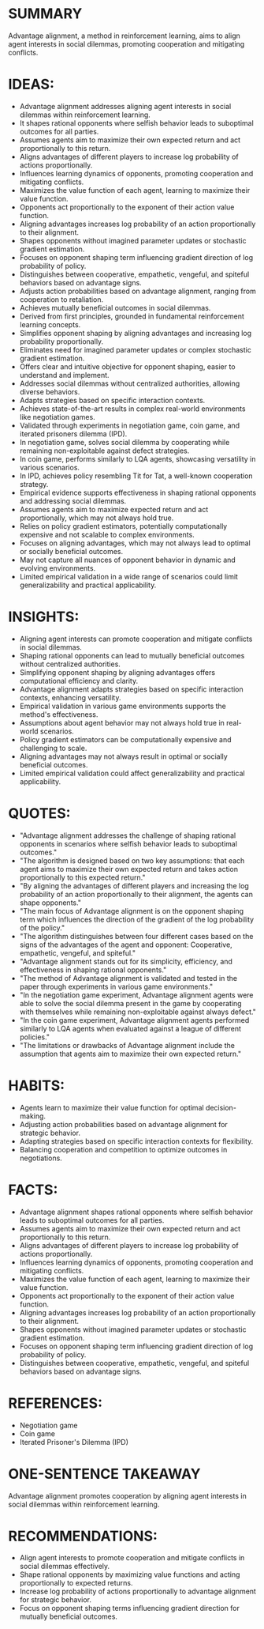 # SUMMARY
Advantage alignment, a method in reinforcement learning, aims to align agent interests in social dilemmas, promoting cooperation and mitigating conflicts.

# IDEAS:
- Advantage alignment addresses aligning agent interests in social dilemmas within reinforcement learning.
- It shapes rational opponents where selfish behavior leads to suboptimal outcomes for all parties.
- Assumes agents aim to maximize their own expected return and act proportionally to this return.
- Aligns advantages of different players to increase log probability of actions proportionally.
- Influences learning dynamics of opponents, promoting cooperation and mitigating conflicts.
- Maximizes the value function of each agent, learning to maximize their value function.
- Opponents act proportionally to the exponent of their action value function.
- Aligning advantages increases log probability of an action proportionally to their alignment.
- Shapes opponents without imagined parameter updates or stochastic gradient estimation.
- Focuses on opponent shaping term influencing gradient direction of log probability of policy.
- Distinguishes between cooperative, empathetic, vengeful, and spiteful behaviors based on advantage signs.
- Adjusts action probabilities based on advantage alignment, ranging from cooperation to retaliation.
- Achieves mutually beneficial outcomes in social dilemmas.
- Derived from first principles, grounded in fundamental reinforcement learning concepts.
- Simplifies opponent shaping by aligning advantages and increasing log probability proportionally.
- Eliminates need for imagined parameter updates or complex stochastic gradient estimation.
- Offers clear and intuitive objective for opponent shaping, easier to understand and implement.
- Addresses social dilemmas without centralized authorities, allowing diverse behaviors.
- Adapts strategies based on specific interaction contexts.
- Achieves state-of-the-art results in complex real-world environments like negotiation games.
- Validated through experiments in negotiation game, coin game, and iterated prisoners dilemma (IPD).
- In negotiation game, solves social dilemma by cooperating while remaining non-exploitable against defect strategies.
- In coin game, performs similarly to LQA agents, showcasing versatility in various scenarios.
- In IPD, achieves policy resembling Tit for Tat, a well-known cooperation strategy.
- Empirical evidence supports effectiveness in shaping rational opponents and addressing social dilemmas.
- Assumes agents aim to maximize expected return and act proportionally, which may not always hold true.
- Relies on policy gradient estimators, potentially computationally expensive and not scalable to complex environments.
- Focuses on aligning advantages, which may not always lead to optimal or socially beneficial outcomes.
- May not capture all nuances of opponent behavior in dynamic and evolving environments.
- Limited empirical validation in a wide range of scenarios could limit generalizability and practical applicability.

# INSIGHTS:
- Aligning agent interests can promote cooperation and mitigate conflicts in social dilemmas.
- Shaping rational opponents can lead to mutually beneficial outcomes without centralized authorities.
- Simplifying opponent shaping by aligning advantages offers computational efficiency and clarity.
- Advantage alignment adapts strategies based on specific interaction contexts, enhancing versatility.
- Empirical validation in various game environments supports the method's effectiveness.
- Assumptions about agent behavior may not always hold true in real-world scenarios.
- Policy gradient estimators can be computationally expensive and challenging to scale.
- Aligning advantages may not always result in optimal or socially beneficial outcomes.
- Limited empirical validation could affect generalizability and practical applicability.

# QUOTES:
- "Advantage alignment addresses the challenge of shaping rational opponents in scenarios where selfish behavior leads to suboptimal outcomes."
- "The algorithm is designed based on two key assumptions: that each agent aims to maximize their own expected return and takes action proportionally to this expected return."
- "By aligning the advantages of different players and increasing the log probability of an action proportionally to their alignment, the agents can shape opponents."
- "The main focus of Advantage alignment is on the opponent shaping term which influences the direction of the gradient of the log probability of the policy."
- "The algorithm distinguishes between four different cases based on the signs of the advantages of the agent and opponent: Cooperative, empathetic, vengeful, and spiteful."
- "Advantage alignment stands out for its simplicity, efficiency, and effectiveness in shaping rational opponents."
- "The method of Advantage alignment is validated and tested in the paper through experiments in various game environments."
- "In the negotiation game experiment, Advantage alignment agents were able to solve the social dilemma present in the game by cooperating with themselves while remaining non-exploitable against always defect."
- "In the coin game experiment, Advantage alignment agents performed similarly to LQA agents when evaluated against a league of different policies."
- "The limitations or drawbacks of Advantage alignment include the assumption that agents aim to maximize their own expected return."

# HABITS:
- Agents learn to maximize their value function for optimal decision-making.
- Adjusting action probabilities based on advantage alignment for strategic behavior.
- Adapting strategies based on specific interaction contexts for flexibility.
- Balancing cooperation and competition to optimize outcomes in negotiations.

# FACTS:
- Advantage alignment shapes rational opponents where selfish behavior leads to suboptimal outcomes for all parties.
- Assumes agents aim to maximize their own expected return and act proportionally to this return.
- Aligns advantages of different players to increase log probability of actions proportionally.
- Influences learning dynamics of opponents, promoting cooperation and mitigating conflicts.
- Maximizes the value function of each agent, learning to maximize their value function.
- Opponents act proportionally to the exponent of their action value function.
- Aligning advantages increases log probability of an action proportionally to their alignment.
- Shapes opponents without imagined parameter updates or stochastic gradient estimation.
- Focuses on opponent shaping term influencing gradient direction of log probability of policy.
- Distinguishes between cooperative, empathetic, vengeful, and spiteful behaviors based on advantage signs.

# REFERENCES:
- Negotiation game
- Coin game
- Iterated Prisoner's Dilemma (IPD)
  
# ONE-SENTENCE TAKEAWAY
Advantage alignment promotes cooperation by aligning agent interests in social dilemmas within reinforcement learning.

# RECOMMENDATIONS:
- Align agent interests to promote cooperation and mitigate conflicts in social dilemmas effectively.
- Shape rational opponents by maximizing value functions and acting proportionally to expected returns.
- Increase log probability of actions proportionally to advantage alignment for strategic behavior.
- Focus on opponent shaping terms influencing gradient direction for mutually beneficial outcomes.